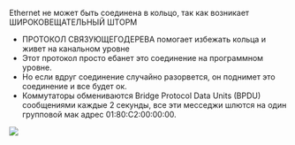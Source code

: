 Ethernet не может быть соединена в кольцо, так как возникает ШИРОКОВЕЩАТЕЛЬНЫЙ ШТОРМ
	
 - ПРОТОКОЛ СВЯЗУЮЩЕГОДЕРЕВА помогает избежать кольца и живет на канальном уровне
 - Этот протокол просто ебанет это соединение на программном уровне.   
 - Но если вдруг соединение случайно разорвется, он поднимет это соединение и все будет ок.
 - Коммутаторы обмениваются Bridge Protocol Data Units (BPDU) сообщениями каждые 2 секунды, все эти месседжи шлются на один групповой мак адрес 01:80:C2:00:00:00.


<img src="https://raw.githubusercontent.com/xxl601/xxl601.github.io/main/stp/1.png">
